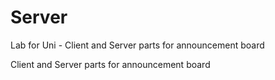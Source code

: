 # Server
Lab for Uni - Client and Server parts for announcement board

Client and Server parts for announcement board
